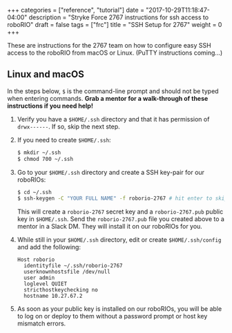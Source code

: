 +++
categories = ["reference", "tutorial"]
date = "2017-10-29T11:18:47-04:00"
description = "Stryke Force 2767 instructions for ssh access to roboRIO"
draft = false
tags = ["frc"]
title = "SSH Setup for 2767"
weight = 0
+++

These are instructions for the 2767 team on how to configure easy SSH access to the roboRIO from macOS or Linux. (PuTTY instructions coming...)

## Linux and macOS
In the steps below, `$` is the command-line prompt and should not be typed when entering commands. **Grab a mentor for a walk-through of these instructions if you need help!**

1. Verify you have a `$HOME/.ssh` directory and that it has permission of `drwx------`. If so, skip the next step.
1. If you need to create `$HOME/.ssh`:

    ```sh
    $ mkdir ~/.ssh
    $ chmod 700 ~/.ssh
    ```

3. Go to your `$HOME/.ssh` directory and create a SSH key-pair for our roboRIOs:

    ```sh
    $ cd ~/.ssh
    $ ssh-keygen -C "YOUR FULL NAME" -f roborio-2767 # hit enter to skip password
    ```

    This will create a `roborio-2767` secret key and a `roborio-2767.pub` public key in `$HOME/.ssh`. Send the `roborio-2767.pub` file you created above to a mentor in a Slack DM. They will install it on our roboRIOs for you.

4. While still in your `$HOME/.ssh` directory, edit or create `$HOME/.ssh/config` and add the following:

    ```
    Host roborio
      identityfile ~/.ssh/roborio-2767
      userknownhostsfile /dev/null
      user admin
      loglevel QUIET
      stricthostkeychecking no
      hostname 10.27.67.2
    ```

5. As soon as your public key is installed on our roboRIOs, you will be able to log on or deploy to them without a password prompt or host key mismatch errors.
